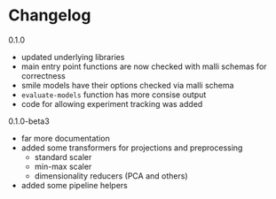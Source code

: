 # Changelog
0.1.0
- updated underlying libraries 
- main entry point functions are now checked with malli schemas for correctness
- smile models have their options checked via malli schema
- `evaluate-models` function has more consise output
- code for allowing experiment tracking was added


0.1.0-beta3
- far more documentation
- added some transformers for projections and preprocessing
  - standard scaler
  - min-max scaler
  - dimensionality reducers (PCA and others)
- added some pipeline helpers



